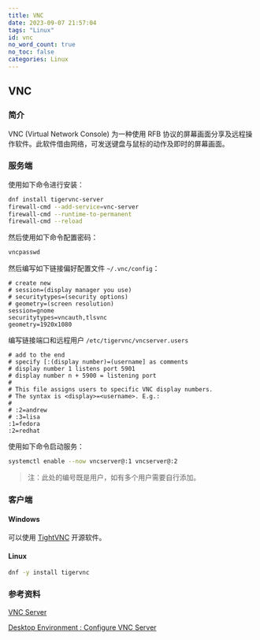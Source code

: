 ```yaml
---
title: VNC
date: 2023-09-07 21:57:04
tags: "Linux"
id: vnc
no_word_count: true
no_toc: false
categories: Linux
---
```


## VNC

### 简介

VNC (Virtual Network Console) 为一种使用 RFB 协议的屏幕画面分享及远程操作软件。此软件借由网络，可发送键盘与鼠标的动作及即时的屏幕画面。

### 服务端

使用如下命令进行安装：

```bash
dnf install tigervnc-server
firewall-cmd --add-service=vnc-server
firewall-cmd --runtime-to-permanent
firewall-cmd --reload
```

然后使用如下命令配置密码：

```bash
vncpasswd
```

然后编写如下链接偏好配置文件 `~/.vnc/config`：

```text
# create new
# session=(display manager you use)
# securitytypes=(security options)
# geometry=(screen resolution)
session=gnome
securitytypes=vncauth,tlsvnc
geometry=1920x1080
```

编写链接端口和远程用户 `/etc/tigervnc/vncserver.users` 

```text
# add to the end
# specify [:(display number)=(username] as comments
# display number 1 listens port 5901
# display number n + 5900 = listening port
#
# This file assigns users to specific VNC display numbers.
# The syntax is <display>=<username>. E.g.:
#
# :2=andrew
# :3=lisa
:1=fedora
:2=redhat
```

使用如下命令启动服务：

```bash
systemctl enable --now vncserver@:1 vncserver@:2
```

> 注：此处的编号既是用户，如有多个用户需要自行添加。

### 客户端

#### Windows

可以使用 [TightVNC](https://www.tightvnc.com/) 开源软件。

#### Linux

```bash
dnf -y install tigervnc
```

### 参考资料

[VNC Server](https://docs.fedoraproject.org/en-US/fedora/latest/system-administrators-guide/infrastructure-services/TigerVNC/)

[Desktop Environment : Configure VNC Server](https://www.server-world.info/en/note?os=Fedora_36&p=desktop&f=6)
